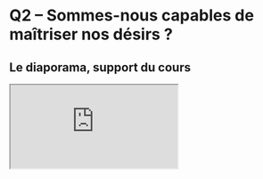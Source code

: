 # Q2 – Sommes-nous capables de maîtriser nos désirs ?

## Le diaporama, support du cours

<iframe src="https://eyssette.github.io/marp-slides/slides/2021-2022/ST-s1-ch1-q2-Sommes-nous-capables-de-maitriser-nos-desirs.html"></iframe>